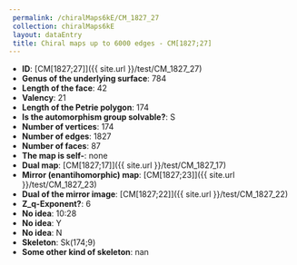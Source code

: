 ```yaml
--- 
 permalink: /chiralMaps6kE/CM_1827_27 
 collection: chiralMaps6kE
 layout: dataEntry
 title: Chiral maps up to 6000 edges - CM[1827;27]
---
```


- **ID**: [CM[1827;27]]({{ site.url }}/test/CM_1827_27)
- **Genus of the underlying surface**: 784
- **Length of the face**: 42
- **Valency**: 21
- **Length of the Petrie polygon**: 174
- **Is the automorphism group solvable?**: S
- **Number of vertices**: 174
- **Number of edges**: 1827
- **Number of faces**: 87
- **The map is self-**: none
- **Dual map**: [CM[1827;17]]({{ site.url }}/test/CM_1827_17)
- **Mirror (enantihomorphic) map**: [CM[1827;23]]({{ site.url }}/test/CM_1827_23)
- **Dual of the mirror image**: [CM[1827;22]]({{ site.url }}/test/CM_1827_22)
- **Z_q-Exponent?**: 6
- **No idea**:  10:28
- **No idea**: Y
- **No idea**: N
- **Skeleton**: Sk(174;9)
- **Some other kind of skeleton**: nan
